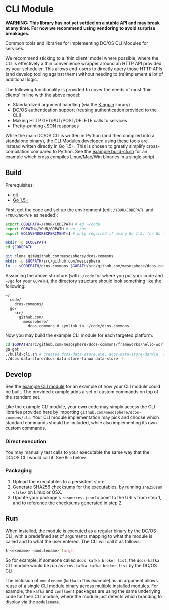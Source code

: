 # CLI Module

**WARNING: This library has not yet settled on a stable API and may break at any time. For now we recommend using vendoring to avoid surprise breakages.**

Common tools and libraries for implementing DC/OS CLI Modules for services.

We recommend sticking to a 'thin client' model where possible, where the CLI is effectively a thin convenience wrapper around an HTTP API provided by your scheduler. This allows end-users to directly query those HTTP APIs (and develop tooling against them) without needing to (re)implement a lot of additional logic.

The following functionality is provided to cover the needs of most 'thin clients' in line with the above model:
- Standardized argument handling (via the [Kingpin](https://github.com/alecthomas/kingpin) library)
- DC/OS authentication support (reusing authentication provided to the CLI)
- Making HTTP GET/PUT/POST/DELETE calls to services
- Pretty-printing JSON responses

While the main DC/OS CLI is written in Python (and then compiled into a standalone binary), the CLI Modules developed using these tools are instead written directly in Go 1.5+. This is chosen to greatly simplify cross-compilation compared to Python. See the [example build-cli.sh](../frameworks/hello-world/cli/build-cli.sh) for an example which cross compiles Linux/Mac/Win binaries in a single script.

## Build

Prerequisites:
- git
- [Go 1.5+](https://golang.org/dl/)

First, get the code and set up the environment (edit `/YOUR/CODEPATH` and `/YOUR/GOPATH` as needed):

```bash
export CODEPATH=/YOUR/CODEPATH # eg ~/code
export GOPATH=/YOUR/GOPATH # eg ~/go
export GO15VENDOREXPERIMENT=1 # only required if using Go 1.5. for Go 1.6+ this step can be skipped

mkdir -p $CODEPATH
cd $CODEPATH

git clone git@github.com:mesosphere/dcos-commons
mkdir -p $GOPATH/src/github.com/mesosphere
ln -s $CODEPATH/dcos-commons $GOPATH/src/github.com/mesosphere/dcos-commons
```

Assuming the above structure (with `~/code` for where you put your code and `~/go` for your `GOPATH`), the directory structure should look something like the following:

```
~/
  code/
    dcos-commons/
  go/
    src/
      github.com/
        mesosphere/
          dcos-commons # symlink to ~/code/dcos-commons
```

Now you may build the example CLI module for each targeted platform:

```bash
cd $GOPATH/src/github.com/mesosphere/dcos-commons/frameworks/hello-world/cli
go get
./build-cli.sh # creates dcos-data-store.exe, dcos-data-store-darwin, dcos-data-store-linux
./dcos-data-store/dcos-data-store-linux data-store -h
```

## Develop

See the [example CLI module](../frameworks/hello-world/cli/) for an example of how your CLI module could be built. The provided example adds a set of custom commands on top of the standard set.

Like the example CLI module, your own code may simply access the CLI libraries provided here by importing `github.com/mesosphere/dcos-commons/cli`. Your CLI module implementation may pick and choose which standard commands should be included, while also implementing its own custom commands.

### Direct execution

You may manually test calls to your executable the same way that the DC/OS CLI would call it. See `Run` below.

### Packaging

1. Upload the executables to a persistent store.
2. Generate SHA256 checksums for the executables, by running `sha256sum <file>` on Linux or OSX.
3. Update your package's `resources.json` to point to the URLs from step 1, and to reference the checksums generated in step 2.

## Run

When installed, the module is executed as a regular binary by the DC/OS CLI, with a predefined set of arguments mapping to what the module is called and to what the user entered. The CLI will call it as follows:

```bash
$ <exename> <modulename> [args]
```

So for example, if someone called `dcos kafka broker list`, the `dcos-kafka` CLI module would be run as `dcos-kafka kafka broker list` by the DC/OS CLI.

The inclusion of `modulename` (`kafka` in this example) as an argument allows reuse of a single CLI module binary across multiple installed modules. For example, the `kafka` and `confluent` packages are using the same underlying code for their CLI module, where the module just detects which branding to display via the `modulename`.

